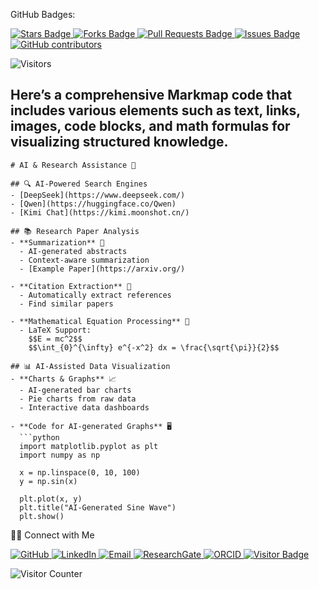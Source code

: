 GitHub Badges:

<a href="https://github.com/drMurtadha/short-course/stargazers">
  <img src="https://img.shields.io/github/stars/drMurtadha/short-course" alt="Stars Badge"/>
</a>

<a href="https://github.com/drMurtadha/short-course/network/members">
  <img src="https://img.shields.io/github/forks/drMurtadha/short-course" alt="Forks Badge"/>
</a>

<a href="https://github.com/drMurtadha/short-course/pulls">
  <img src="https://img.shields.io/github/issues-pr/drMurtadha/short-course" alt="Pull Requests Badge"/>
</a>

<a href="https://github.com/drMurtadha/short-course">
  <img src="https://img.shields.io/github/issues/drMurtadha/short-course" alt="Issues Badge"/>
</a>

<a href="https://github.com/drMurtadha/short-course/graphs/contributors">
  <img alt="GitHub contributors" src="https://img.shields.io/github/contributors/drMurtadha/short-course?color=2b9348">
</a>

![Visitors](https://api.visitorbadge.io/api/visitors?path=https%3A%2F%2Fgithub.com%2FdrMurtadha%2Fshort-course&labelColor=%23d9e3f0&countColor=%23697689&style=flat)
## Here’s a comprehensive Markmap code that includes various elements such as text, links, images, code blocks, and math formulas for visualizing structured knowledge.
```
# AI & Research Assistance 🧠

## 🔍 AI-Powered Search Engines
- [DeepSeek](https://www.deepseek.com/)  
- [Qwen](https://huggingface.co/Qwen)  
- [Kimi Chat](https://kimi.moonshot.cn/)  

## 📚 Research Paper Analysis
- **Summarization** 📝  
  - AI-generated abstracts  
  - Context-aware summarization  
  - [Example Paper](https://arxiv.org/)  

- **Citation Extraction** 🔗  
  - Automatically extract references  
  - Find similar papers  

- **Mathematical Equation Processing** 🔢  
  - LaTeX Support:  
    $$E = mc^2$$  
    $$\int_{0}^{\infty} e^{-x^2} dx = \frac{\sqrt{\pi}}{2}$$  

## 📊 AI-Assisted Data Visualization
- **Charts & Graphs** 📈  
  - AI-generated bar charts  
  - Pie charts from raw data  
  - Interactive data dashboards  

- **Code for AI-generated Graphs** 🖥️  
  ```python
  import matplotlib.pyplot as plt
  import numpy as np

  x = np.linspace(0, 10, 100)
  y = np.sin(x)

  plt.plot(x, y)
  plt.title("AI-Generated Sine Wave")
  plt.show()
```

🙌🏻 Connect with Me

<p align="left">
    <a href="https://github.com/drMurtadha" target="_blank">
        <img alt="GitHub" src="https://img.shields.io/badge/-@drMurtadha-181717?style=flat-square&logo=GitHub&logoColor=white">
    </a>
  <a href="https://www.linkedin.com/in/mohd-murtadha-mohamad" target="_blank">
    <img alt="LinkedIn" src="https://img.shields.io/badge/-Mohd%20Murtadha%20Mohamad-blue?style=flat-square&logo=Linkedin&logoColor=white">
</a>
    <a href="mailto:murtadha@utm.my" target="_blank">
        <img alt="Email" src="https://img.shields.io/badge/-murtadha@utm.my-c14438?style=flat-square&logo=Gmail&logoColor=white">
    </a>
    <a href="https://www.researchgate.net/profile/Mohd-Mohamad-13" target="_blank">
        <img alt="ResearchGate" src="https://img.shields.io/badge/-ResearchGate-00CCBB?style=flat-square&logo=ResearchGate&logoColor=white">
    </a>
    <a href="https://orcid.org/0000-0002-1478-0138" target="_blank">
        <img alt="ORCID" src="https://img.shields.io/badge/-ORCID-A6CE39?style=flat-square&logo=ORCID&logoColor=white">
    </a> 
    <a href="https://visitorbadge.io/status?path=https%3A%2F%2Fgithub.com%2FdrMurtadha" target="_blank">
        <img alt="Visitor Badge" src="https://api.visitorbadge.io/api/visitors?path=https%3A%2F%2Fgithub.com%2FdrMurtadha&labelColor=%23697689&countColor=%23555555&style=plastic">
    </a>
</p>

![Visitor Counter](https://hit.yhype.me/github/profile?user_id=81284918)
